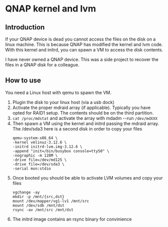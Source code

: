 # QNAP kernel and lvm

## Introduction
If your QNAP device is dead you cannot access the files on the disk on a linux machine. This is because QNAP has modified the kernel and lvm code. With this kernel and initrd, you can spawn a VM to access the disk contents. 

I have never owned a QNAP device. This was a side project to recover the files in a QNAP disk for a colleague.

## How to use
You need a Linux host with qemu to spawn the VM. 
1. Plugin the disk to your linux host (via a usb dock)
2. Activate the proper mdraid array (if applicable). Typically you have opted for RAID1 setup. The contents should be on the third partition.
3. ```cat /proc/mdstat``` and activate the array with mdadm --run ```/dev/mdXXX```
4. Then spawn a VM using the kernel and initrd passing the mdraid array. The /dev/sda3 here is a second disk in order to copy your files
   ```
   qemu-system-x86_64 \
   -kernel vmlinuz-3.12.6 \
   -initrd initrd-lvm.img-3.12.6 \
   -append "init=/bin/busybox console=ttyS0" \
   -nographic -m 128M \
   -drive file=/dev/md125 \
   -drive file=/dev/sda3 \
   -serial mon:stdio
6. Once booted you should be able to activate LVM volumes and copy your files
   ```
   vgchange -ay
   mkdir -p /mnt/{src,dst}
   mount /dev/mapper/vg1-lv1 /mnt/src
   mount /dev/sdb /mnt/dst
   rsync -av /mnt/src /mnt/dst
8. The initrd image contains an rsync binary for convinience
